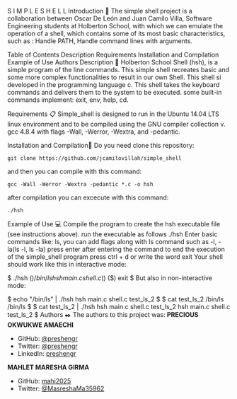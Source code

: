 S I M P L E S H E L L
Introduction 🚀
The simple shell project is a collaboration between Oscar De León and Juan Camilo Villa, Software Engineering students at Holberton School, with which we can emulate the operation of a shell, which contains some of its most basic characteristics, such as : Handle PATH, Handle command lines with arguments.

Table of Contents
Description
Requirements
Installation and Compilation
Example of Use
Authors
Description 📖
Holberton School Shell (hsh), is a simple program of the line commands. This simple shell recreates basic and some more complex functionalities to result in our own Shell. This shell si developed in the programming language c. This shell takes the keyboard commands and delivers them to the system to be executed. some built-in commands implement: exit, env, help, cd.

Requirements 📋
Simple_shell is designed to run in the Ubuntu 14.04 LTS linux environment and to be compiled using the GNU compiler collection v. gcc 4.8.4 with flags -Wall, -Werror, -Wextra, and -pedantic.

Installation and Compilation🔧
Do you need clone this repository:

	git clone https://github.com/jcamilovillah/simple_shell
and then you can compile with this command:

	gcc -Wall -Werror -Wextra -pedantic *.c -o hsh
after compilation you can excecute with this command:

	./hsh
Example of Use 💻
Compile the program to create the hsh executable file (see instructions above).
run the executable as follows ./hsh
Enter basic commands like: ls, you can add flags along with ls command such as -l, -la(ls -l, ls -la)
press enter after entering the command
to end the execution of the simple_shell program press ctrl + d or write the word exit
Your shell should work like this in interactive mode:

$ ./hsh
($) /bin/ls
hsh main.c shell.c
($)
($) exit
$
But also in non-interactive mode:

$ echo "/bin/ls" | ./hsh
hsh main.c shell.c test_ls_2
$
$ cat test_ls_2
/bin/ls
/bin/ls
$
$ cat test_ls_2 | ./hsh
hsh main.c shell.c test_ls_2
hsh main.c shell.c test_ls_2
$
Authors ✒️
The authors to this project was:
**PRECIOUS OKWUKWE AMAECHI**
- GitHub: [@preshengr](https://github.com/preshengr)
- Twitter: [@preshengr](https://twitter.com/preshengr)
- LinkedIn: [preshengr](https://www.linkedin.com/in/preshengr/)

**MAHLET MARESHA GIRMA**
- GitHub: [mahi2025](https://github.com/mahi2025)
- Twitter: [@MasreshaMa35962](https://twitter.com/MasreshaMa35962)
